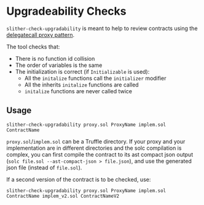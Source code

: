 # Upgradeability Checks

`slither-check-upgradability` is meant to help to review contracts using the [delegatecall proxy pattern](https://blog.trailofbits.com/2018/09/05/contract-upgrade-anti-patterns/).

The tool checks that:
- There is no function id collision
- The order of variables is the same
- The initialization is correct (if `Initializable` is used):
   - All the `initalize` functions call the `initializer` modifier 
   - All the inherits `initalize` functions are called
   - `initalize` functions are never called twice

## Usage
```
slither-check-upgradability proxy.sol ProxyName implem.sol ContractName
```

`proxy.sol`/`implem.sol` can be a Truffle directory. If your proxy and your implementation are in different directories and the solc compilation is complex, you can first compile the contract to its ast compact json output (`solc file.sol --ast-compact-json > file.json`), and use the generated json file (instead of `file.sol`).

If a second version of the contract is to be checked, use:

```
slither-check-upgradability proxy.sol ProxyName implem.sol ContractName implem_v2.sol ContractNameV2
```